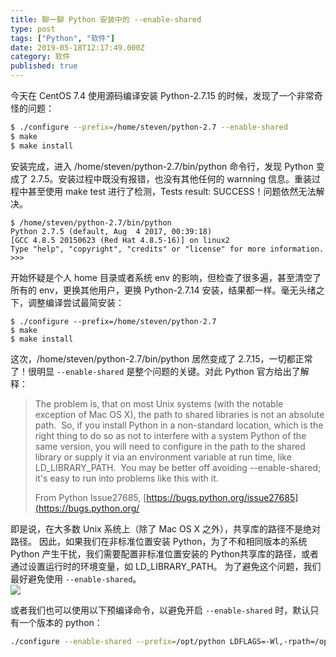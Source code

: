 ```yaml
---
title: 聊一聊 Python 安装中的 --enable-shared
type: post
tags: ["Python", "软件"]
date: 2019-05-18T12:17:49.000Z
category: 软件
published: true
---
```


今天在 CentOS 7.4 使用源码编译安装 Python-2.7.15 的时候，发现了一个非常奇怪的问题：

```bash
$ ./configure --prefix=/home/steven/python-2.7 --enable-shared
$ make
$ make install
```

安装完成，进入 /home/steven/python-2.7/bin/python 命令行，发现 Python 变成了 2.7.5。安装过程中既没有报错，也没有其他任何的 warnning 信息。重装过程中甚至使用 make test 进行了检测，Tests result: SUCCESS！问题依然无法解决。
```
$ /home/steven/python-2.7/bin/python
Python 2.7.5 (default, Aug  4 2017, 00:39:18)
[GCC 4.8.5 20150623 (Red Hat 4.8.5-16)] on linux2
Type "help", "copyright", "credits" or "license" for more information.
>>>
```

开始怀疑是个人 home 目录或者系统 env 的影响，但检查了很多遍，甚至清空了所有的 env，更换其他用户，更换 Python-2.7.14 安装，结果都一样。毫无头绪之下，调整编译尝试最简安装：
```
$ ./configure --prefix=/home/steven/python-2.7 
$ make
$ make install
```

这次，/home/steven/python-2.7/bin/python 居然变成了 2.7.15，一切都正常了！很明显 `--enable-shared` 是整个问题的关键。对此 Python 官方给出了解释：

> The problem is, that on most Unix systems (with the notable exception of Mac OS X), the path to shared libraries is not an absolute path.  So, if you install Python in a non-standard location, which is the right thing to do so as not to interfere with a system Python of the same version, you will need to configure in the path to the shared library or supply it via an environment variable at run time, like LD_LIBRARY_PATH.  You may be better off avoiding --enable-shared; it's easy to run into problems like this with it.
> 
> From Python Issue27685, [https://bugs.python.org/issue27685](https://bugs.python.org/


即是说，在大多数 Unix 系统上（除了 Mac OS X 之外），共享库的路径不是绝对路径。 因此，如果我们在非标准位置安装 Python，为了不和相同版本的系统 Python 产生干扰，我们需要配置非标准位置安装的 Python共享库的路径，或者通过设置运行时的环境变量，如 LD_LIBRARY_PATH。 为了避免这个问题，我们最好避免使用 `--enable-shared`。<br />![](https://qiniu.bioinit.com/yuque/0/2019/png/126032/1558181883079-842115cd-e314-49fa-b6ed-441dde412ce1.png#align=left&display=inline&height=482&originHeight=482&originWidth=730&size=0&status=done&width=730)

或者我们也可以使用以下预编译命令，以避免开启 `--enable-shared` 时，默认只有一个版本的 python：
```bash
./configure --enable-shared --prefix=/opt/python LDFLAGS=-Wl,-rpath=/opt/python/lib
```



